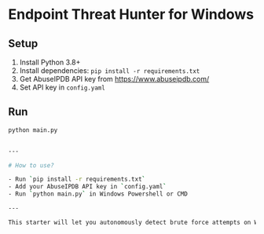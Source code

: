 # Endpoint Threat Hunter for Windows

## Setup

1. Install Python 3.8+  
2. Install dependencies: `pip install -r requirements.txt`  
3. Get AbuseIPDB API key from https://www.abuseipdb.com/  
4. Set API key in `config.yaml`

## Run

```bash
python main.py


---

# How to use?

- Run `pip install -r requirements.txt`  
- Add your AbuseIPDB API key in `config.yaml`  
- Run `python main.py` in Windows Powershell or CMD

---

This starter will let you autonomously detect brute force attempts on Windows, enrich data with threat intel, and produce a simple report your team can use immediately.
